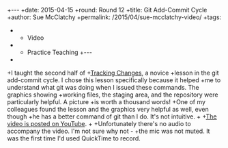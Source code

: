 +---
+date: 2015-04-15
+round: Round 12
+title: Git Add-Commit Cycle
+author: Sue McClatchy
+permalink: /2015/04/sue-mcclatchy-video/
+tags:
+  - Video
+  - Practice Teaching
+---
+
+I taught the second half of 
+[Tracking Changes](http://swcarpentry.github.io/git-novice/03-changes.html), a novice
+lesson in the git add-commit cycle. I chose this lesson specifically because it helped
+me to understand what git was doing when I issued these commands. The graphics showing
+working files, the staging area, and the repository were particularly helpful. A picture
+is worth a thousand words!
+One of my colleagues found the lesson and the graphics very helpful as well, even though
+he has a better command of git than I do. It's not intuitive.
+
+[The video is posted on YouTube](https://youtu.be/Gdj4r8S1fOM).
+
+Unfortunately there's no audio to accompany the video. I'm not sure why not -
+the mic was not muted. It was the first time I'd used QuickTime to record.